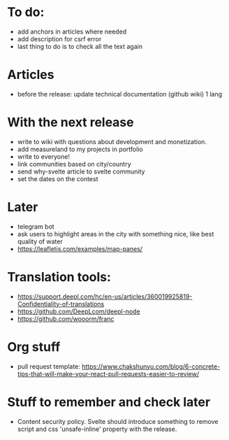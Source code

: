 # To do:

- add anchors in articles where needed
- add description for csrf error
- last thing to do is to check all the text again

# Articles

- before the release: update technical documentation (github wiki) 1 lang

# With the next release

- write to wiki with questions about development and monetization.
- add measureland to my projects in portfolio
- write to everyone!
- link communities based on city/country
- send why-svelte article to svelte community
- set the dates on the contest

# Later

- telegram bot
- ask users to highlight areas in the city with something nice, like best quality of water
- https://leafletjs.com/examples/map-panes/

# Translation tools:

- https://support.deepl.com/hc/en-us/articles/360019925819-Confidentiality-of-translations
- https://github.com/DeepLcom/deepl-node
- https://github.com/wooorm/franc

# Org stuff

- pull request template: https://www.chakshunyu.com/blog/6-concrete-tips-that-will-make-your-react-pull-requests-easier-to-review/

# Stuff to remember and check later

- Content security policy. Svelte should introduce something to remove script and css 'unsafe-inline' property with the release.

